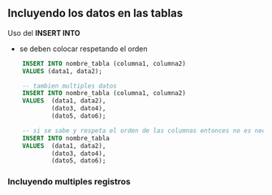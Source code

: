 ## Incluyendo los datos en las tablas

Uso del **INSERT INTO**

- se deben colocar respetando el orden

```sql
    INSERT INTO nombre_tabla (columna1, columna2) 
    VALUES (data1, data2);

    -- tambien multiples datos
    INSERT INTO nombre_tabla (columna1, columna2)
    VALUES  (data1, data2),
            (dato3, dato4),
            (dato5, dato6);

    -- si se sabe y respeta el orden de las columnas entonces no es necesario colocarlas:
    INSERT INTO nombre_tabla
    VALUES  (data1, data2),
            (dato3, dato4),
            (dato5, dato6);

```

### Incluyendo multiples registros